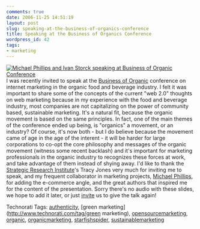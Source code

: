 ```yaml
---
comments: true
date: 2006-11-25 14:51:19
layout: post
slug: speaking-at-the-business-of-organics-conference
title: Speaking at the Business of Organics Conference
wordpress_id: 42
tags:
- marketing
---
```


[![Michael Phillips and Ivan Storck speaking at Business of Organic Conference](http://www.ivanenviroman.com/wp-content/uploads/2006/12/P1000728-tm.jpg)](http://www.ivanenviroman.com/wp-content/uploads/2006/12/P1000728.JPG)
I was recently invited to speak at the [Business of Organic](http://www.srinstitute.com/conf_page.cfm?instance_id=25&web_id=865&pid=472) conference on internet marketing in the organic food and beverage industry. I felt it was important to share some of the concepts of the current "web 2.0" thoughts on web marketing because in my experience with the food and beverage industry, most companies are not capitalizing on the power of community based, sustainable marketing. It's a natural fit, because the organic movement is based on the same principles. In fact, one of the main themes of the conference ended up being, is "organics" a movement, or an industry? Of course, it's now both - but I do believe because the movement came of age in the age of the interent - it will be harder for large corporations to co-opt the core philosophy and messages of the organic movement (witness some recent backlash) and it's important for marketing professionals in the organic industry to recognizes these forces at work, and take advantage of them instead of shying away. I'd like to thank the [Strategic Research Institute](http://www.srinstitute.com/)'s Tracy Jones very much for inviting me to speak, and my frequent collaborator in marketing projects, [Michael Phillips](http://www.tripletstudios.com), for adding the e-commerce angle, and the great authors that inspired me for the content of the presentation. Sorry there's no audio with these slides, we hope to add it later, or just [invite](http://www.ivanenviroman.com/hcard/) us to give the talk again!



Technorati Tags: [authenticity](http://www.technorati.com/tag/authenticity), [green marketing](http://www.technorati.com/tag/green marketing), [opensourcemarketing](http://www.technorati.com/tag/opensourcemarketing), [organic](http://www.technorati.com/tag/organic), [organicmarketing](http://www.technorati.com/tag/organicmarketing), [starfishspider](http://www.technorati.com/tag/starfishspider), [sustainablemarketing](http://www.technorati.com/tag/sustainablemarketing)
